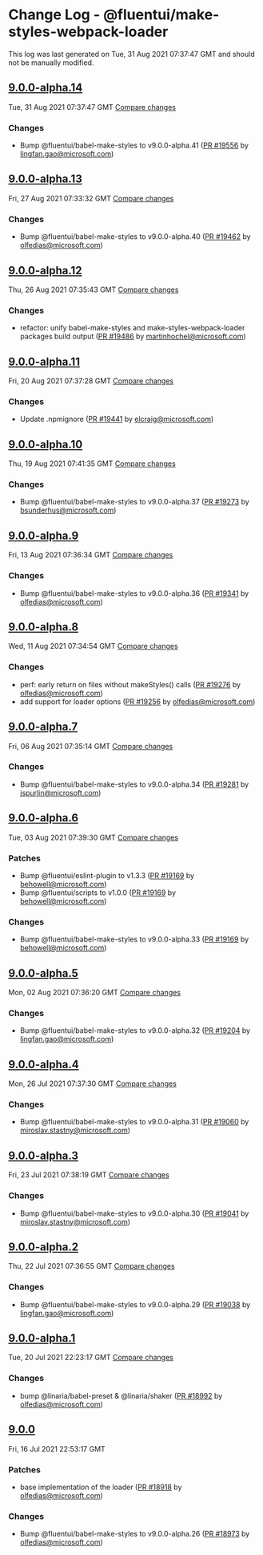 # Change Log - @fluentui/make-styles-webpack-loader

This log was last generated on Tue, 31 Aug 2021 07:37:47 GMT and should not be manually modified.

<!-- Start content -->

## [9.0.0-alpha.14](https://github.com/microsoft/fluentui/tree/@fluentui/make-styles-webpack-loader_v9.0.0-alpha.14)

Tue, 31 Aug 2021 07:37:47 GMT 
[Compare changes](https://github.com/microsoft/fluentui/compare/@fluentui/make-styles-webpack-loader_v9.0.0-alpha.13..@fluentui/make-styles-webpack-loader_v9.0.0-alpha.14)

### Changes

- Bump @fluentui/babel-make-styles to v9.0.0-alpha.41 ([PR #19556](https://github.com/microsoft/fluentui/pull/19556) by lingfan.gao@microsoft.com)

## [9.0.0-alpha.13](https://github.com/microsoft/fluentui/tree/@fluentui/make-styles-webpack-loader_v9.0.0-alpha.13)

Fri, 27 Aug 2021 07:33:32 GMT 
[Compare changes](https://github.com/microsoft/fluentui/compare/@fluentui/make-styles-webpack-loader_v9.0.0-alpha.12..@fluentui/make-styles-webpack-loader_v9.0.0-alpha.13)

### Changes

- Bump @fluentui/babel-make-styles to v9.0.0-alpha.40 ([PR #19462](https://github.com/microsoft/fluentui/pull/19462) by olfedias@microsoft.com)

## [9.0.0-alpha.12](https://github.com/microsoft/fluentui/tree/@fluentui/make-styles-webpack-loader_v9.0.0-alpha.12)

Thu, 26 Aug 2021 07:35:43 GMT 
[Compare changes](https://github.com/microsoft/fluentui/compare/@fluentui/make-styles-webpack-loader_v9.0.0-alpha.11..@fluentui/make-styles-webpack-loader_v9.0.0-alpha.12)

### Changes

- refactor: unify babel-make-styles and make-styles-webpack-loader packages build output ([PR #19486](https://github.com/microsoft/fluentui/pull/19486) by martinhochel@microsoft.com)

## [9.0.0-alpha.11](https://github.com/microsoft/fluentui/tree/@fluentui/make-styles-webpack-loader_v9.0.0-alpha.11)

Fri, 20 Aug 2021 07:37:28 GMT 
[Compare changes](https://github.com/microsoft/fluentui/compare/@fluentui/make-styles-webpack-loader_v9.0.0-alpha.10..@fluentui/make-styles-webpack-loader_v9.0.0-alpha.11)

### Changes

- Update .npmignore ([PR #19441](https://github.com/microsoft/fluentui/pull/19441) by elcraig@microsoft.com)

## [9.0.0-alpha.10](https://github.com/microsoft/fluentui/tree/@fluentui/make-styles-webpack-loader_v9.0.0-alpha.10)

Thu, 19 Aug 2021 07:41:35 GMT 
[Compare changes](https://github.com/microsoft/fluentui/compare/@fluentui/make-styles-webpack-loader_v9.0.0-alpha.9..@fluentui/make-styles-webpack-loader_v9.0.0-alpha.10)

### Changes

- Bump @fluentui/babel-make-styles to v9.0.0-alpha.37 ([PR #19273](https://github.com/microsoft/fluentui/pull/19273) by bsunderhus@microsoft.com)

## [9.0.0-alpha.9](https://github.com/microsoft/fluentui/tree/@fluentui/make-styles-webpack-loader_v9.0.0-alpha.9)

Fri, 13 Aug 2021 07:36:34 GMT 
[Compare changes](https://github.com/microsoft/fluentui/compare/@fluentui/make-styles-webpack-loader_v9.0.0-alpha.8..@fluentui/make-styles-webpack-loader_v9.0.0-alpha.9)

### Changes

- Bump @fluentui/babel-make-styles to v9.0.0-alpha.36 ([PR #19341](https://github.com/microsoft/fluentui/pull/19341) by olfedias@microsoft.com)

## [9.0.0-alpha.8](https://github.com/microsoft/fluentui/tree/@fluentui/make-styles-webpack-loader_v9.0.0-alpha.8)

Wed, 11 Aug 2021 07:34:54 GMT 
[Compare changes](https://github.com/microsoft/fluentui/compare/@fluentui/make-styles-webpack-loader_v9.0.0-alpha.7..@fluentui/make-styles-webpack-loader_v9.0.0-alpha.8)

### Changes

- perf: early return on files without makeStyles() calls ([PR #19276](https://github.com/microsoft/fluentui/pull/19276) by olfedias@microsoft.com)
- add support for loader options ([PR #19256](https://github.com/microsoft/fluentui/pull/19256) by olfedias@microsoft.com)

## [9.0.0-alpha.7](https://github.com/microsoft/fluentui/tree/@fluentui/make-styles-webpack-loader_v9.0.0-alpha.7)

Fri, 06 Aug 2021 07:35:14 GMT 
[Compare changes](https://github.com/microsoft/fluentui/compare/@fluentui/make-styles-webpack-loader_v9.0.0-alpha.6..@fluentui/make-styles-webpack-loader_v9.0.0-alpha.7)

### Changes

- Bump @fluentui/babel-make-styles to v9.0.0-alpha.34 ([PR #19281](https://github.com/microsoft/fluentui/pull/19281) by jspurlin@microsoft.com)

## [9.0.0-alpha.6](https://github.com/microsoft/fluentui/tree/@fluentui/make-styles-webpack-loader_v9.0.0-alpha.6)

Tue, 03 Aug 2021 07:39:30 GMT 
[Compare changes](https://github.com/microsoft/fluentui/compare/@fluentui/make-styles-webpack-loader_v9.0.0-alpha.5..@fluentui/make-styles-webpack-loader_v9.0.0-alpha.6)

### Patches

- Bump @fluentui/eslint-plugin to v1.3.3 ([PR #19169](https://github.com/microsoft/fluentui/pull/19169) by behowell@microsoft.com)
- Bump @fluentui/scripts to v1.0.0 ([PR #19169](https://github.com/microsoft/fluentui/pull/19169) by behowell@microsoft.com)

### Changes

- Bump @fluentui/babel-make-styles to v9.0.0-alpha.33 ([PR #19169](https://github.com/microsoft/fluentui/pull/19169) by behowell@microsoft.com)

## [9.0.0-alpha.5](https://github.com/microsoft/fluentui/tree/@fluentui/make-styles-webpack-loader_v9.0.0-alpha.5)

Mon, 02 Aug 2021 07:36:20 GMT 
[Compare changes](https://github.com/microsoft/fluentui/compare/@fluentui/make-styles-webpack-loader_v9.0.0-alpha.4..@fluentui/make-styles-webpack-loader_v9.0.0-alpha.5)

### Changes

- Bump @fluentui/babel-make-styles to v9.0.0-alpha.32 ([PR #19204](https://github.com/microsoft/fluentui/pull/19204) by lingfan.gao@microsoft.com)

## [9.0.0-alpha.4](https://github.com/microsoft/fluentui/tree/@fluentui/make-styles-webpack-loader_v9.0.0-alpha.4)

Mon, 26 Jul 2021 07:37:30 GMT 
[Compare changes](https://github.com/microsoft/fluentui/compare/@fluentui/make-styles-webpack-loader_v9.0.0-alpha.3..@fluentui/make-styles-webpack-loader_v9.0.0-alpha.4)

### Changes

- Bump @fluentui/babel-make-styles to v9.0.0-alpha.31 ([PR #19060](https://github.com/microsoft/fluentui/pull/19060) by miroslav.stastny@microsoft.com)

## [9.0.0-alpha.3](https://github.com/microsoft/fluentui/tree/@fluentui/make-styles-webpack-loader_v9.0.0-alpha.3)

Fri, 23 Jul 2021 07:38:19 GMT 
[Compare changes](https://github.com/microsoft/fluentui/compare/@fluentui/make-styles-webpack-loader_v9.0.0-alpha.2..@fluentui/make-styles-webpack-loader_v9.0.0-alpha.3)

### Changes

- Bump @fluentui/babel-make-styles to v9.0.0-alpha.30 ([PR #19041](https://github.com/microsoft/fluentui/pull/19041) by miroslav.stastny@microsoft.com)

## [9.0.0-alpha.2](https://github.com/microsoft/fluentui/tree/@fluentui/make-styles-webpack-loader_v9.0.0-alpha.2)

Thu, 22 Jul 2021 07:36:55 GMT 
[Compare changes](https://github.com/microsoft/fluentui/compare/@fluentui/make-styles-webpack-loader_v9.0.0-alpha.1..@fluentui/make-styles-webpack-loader_v9.0.0-alpha.2)

### Changes

- Bump @fluentui/babel-make-styles to v9.0.0-alpha.29 ([PR #19038](https://github.com/microsoft/fluentui/pull/19038) by lingfan.gao@microsoft.com)

## [9.0.0-alpha.1](https://github.com/microsoft/fluentui/tree/@fluentui/make-styles-webpack-loader_v9.0.0-alpha.1)

Tue, 20 Jul 2021 22:23:17 GMT 
[Compare changes](https://github.com/microsoft/fluentui/compare/@fluentui/make-styles-webpack-loader_v9.0.0..@fluentui/make-styles-webpack-loader_v9.0.0-alpha.1)

### Changes

- bump @linaria/babel-preset & @linaria/shaker ([PR #18992](https://github.com/microsoft/fluentui/pull/18992) by olfedias@microsoft.com)

## [9.0.0](https://github.com/microsoft/fluentui/tree/@fluentui/make-styles-webpack-loader_v9.0.0)

Fri, 16 Jul 2021 22:53:17 GMT

### Patches

- base implementation of the loader ([PR #18918](https://github.com/microsoft/fluentui/pull/18918) by olfedias@microsoft.com)

### Changes

- Bump @fluentui/babel-make-styles to v9.0.0-alpha.26 ([PR #18973](https://github.com/microsoft/fluentui/pull/18973) by olfedias@microsoft.com)
